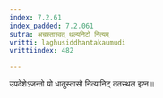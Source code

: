 ```yaml
---
index: 7.2.61
index_padded: 7.2.061
sutra: अचस्तास्वत्‌ थल्यनिटो नित्यम्
vritti: laghusiddhantakaumudi
vrittiindex: 482

---
```

उपदेशेऽजन्तो यो धातुस्तासौ नित्यानिट् ततस्थल इण्न॥